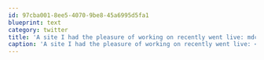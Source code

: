 ```yaml
---
id: 97cba001-8ee5-4070-9be8-45a6995d5fa1
blueprint: text
category: twitter
title: 'A site I had the pleasure of working on recently went live: mdcwall.com'
caption: 'A site I had the pleasure of working on recently went live: <a href="http://www.mdcwall.com/" title="http://www.mdcwall.com/" class="link link_untco">mdcwall.com</a>'
---
```

